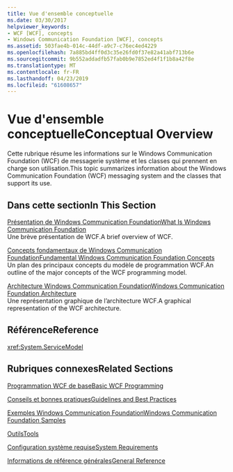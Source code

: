 ```yaml
---
title: Vue d'ensemble conceptuelle
ms.date: 03/30/2017
helpviewer_keywords:
- WCF [WCF], concepts
- Windows Communication Foundation [WCF], concepts
ms.assetid: 503fae4b-014c-44df-a9c7-c76ec4ed4229
ms.openlocfilehash: 7a885bd4ff0d3c35e26fd0f37e82a41abf713b6e
ms.sourcegitcommit: 9b552addadfb57fab0b9e7852ed4f1f1b8a42f8e
ms.translationtype: MT
ms.contentlocale: fr-FR
ms.lasthandoff: 04/23/2019
ms.locfileid: "61608657"
---
```

# <a name="conceptual-overview"></a><span data-ttu-id="575d1-102">Vue d'ensemble conceptuelle</span><span class="sxs-lookup"><span data-stu-id="575d1-102">Conceptual Overview</span></span>
<span data-ttu-id="575d1-103">Cette rubrique résume les informations sur le Windows Communication Foundation (WCF) de messagerie système et les classes qui prennent en charge son utilisation.</span><span class="sxs-lookup"><span data-stu-id="575d1-103">This topic summarizes information about the Windows Communication Foundation (WCF) messaging system and the classes that support its use.</span></span>  
  
## <a name="in-this-section"></a><span data-ttu-id="575d1-104">Dans cette section</span><span class="sxs-lookup"><span data-stu-id="575d1-104">In This Section</span></span>  
 [<span data-ttu-id="575d1-105">Présentation de Windows Communication Foundation</span><span class="sxs-lookup"><span data-stu-id="575d1-105">What Is Windows Communication Foundation</span></span>](../../../docs/framework/wcf/whats-wcf.md)  
 <span data-ttu-id="575d1-106">Une brève présentation de WCF.</span><span class="sxs-lookup"><span data-stu-id="575d1-106">A brief overview of WCF.</span></span>  
  
 [<span data-ttu-id="575d1-107">Concepts fondamentaux de Windows Communication Foundation</span><span class="sxs-lookup"><span data-stu-id="575d1-107">Fundamental Windows Communication Foundation Concepts</span></span>](../../../docs/framework/wcf/fundamental-concepts.md)  
 <span data-ttu-id="575d1-108">Un plan des principaux concepts du modèle de programmation WCF.</span><span class="sxs-lookup"><span data-stu-id="575d1-108">An outline of the major concepts of the WCF programming model.</span></span>  
  
 [<span data-ttu-id="575d1-109">Architecture Windows Communication Foundation</span><span class="sxs-lookup"><span data-stu-id="575d1-109">Windows Communication Foundation Architecture</span></span>](../../../docs/framework/wcf/architecture.md)  
 <span data-ttu-id="575d1-110">Une représentation graphique de l’architecture WCF.</span><span class="sxs-lookup"><span data-stu-id="575d1-110">A graphical representation of the WCF architecture.</span></span>  
  
## <a name="reference"></a><span data-ttu-id="575d1-111">Référence</span><span class="sxs-lookup"><span data-stu-id="575d1-111">Reference</span></span>  
 <xref:System.ServiceModel>  
  
## <a name="related-sections"></a><span data-ttu-id="575d1-112">Rubriques connexes</span><span class="sxs-lookup"><span data-stu-id="575d1-112">Related Sections</span></span>  
 [<span data-ttu-id="575d1-113">Programmation WCF de base</span><span class="sxs-lookup"><span data-stu-id="575d1-113">Basic WCF Programming</span></span>](../../../docs/framework/wcf/basic-wcf-programming.md)  
  
 [<span data-ttu-id="575d1-114">Conseils et bonnes pratiques</span><span class="sxs-lookup"><span data-stu-id="575d1-114">Guidelines and Best Practices</span></span>](../../../docs/framework/wcf/guidelines-and-best-practices.md)  
  
 [<span data-ttu-id="575d1-115">Exemples Windows Communication Foundation</span><span class="sxs-lookup"><span data-stu-id="575d1-115">Windows Communication Foundation Samples</span></span>](../../../docs/framework/wcf/samples/index.md)  
  
 [<span data-ttu-id="575d1-116">Outils</span><span class="sxs-lookup"><span data-stu-id="575d1-116">Tools</span></span>](../../../docs/framework/wcf/diagnostics/exceptions-reference/tools.md)  
  
 [<span data-ttu-id="575d1-117">Configuration système requise</span><span class="sxs-lookup"><span data-stu-id="575d1-117">System Requirements</span></span>](../../../docs/framework/wcf/wcf-system-requirements.md)  
  
 [<span data-ttu-id="575d1-118">Informations de référence générales</span><span class="sxs-lookup"><span data-stu-id="575d1-118">General Reference</span></span>](../../../docs/framework/wcf/general-reference.md)
